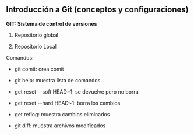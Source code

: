 
 ## Introducción a Git (conceptos y configuraciones)

 **GIT: Sistema de control de versiones**

 1. Repositorio global 
 
 2. Repositorio Local

 Comandos:

 
 * git comit: crea comit
 
 * git help: muestra lista de comandos
 
  * get reset --soft HEAD~1: se devuelve pero no borra
 
 * get reset --hard HEAD~1: borra los cambios
 
 * get reflog: muestra cambios eliminados
 
 * git diff: muestra archivos modificados


